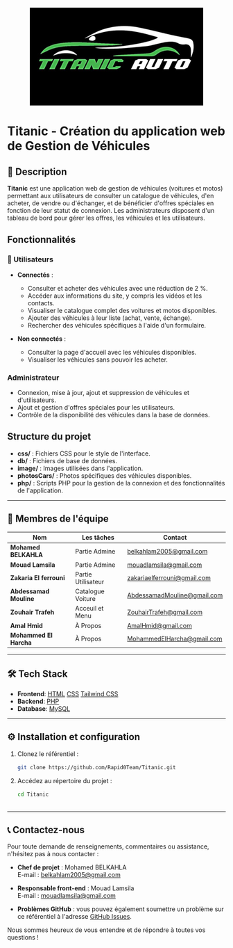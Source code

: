 <p align="center"><a href="titanic/php/index.html" target="_blank"><img src="titanic/image/logo.jpg" width="400" alt="Logo Titanic"></a></p>

# Titanic - Création du application web de Gestion de Véhicules

## 🚀 Description
**Titanic** est une application web de gestion de véhicules (voitures et motos) permettant aux utilisateurs de consulter un catalogue de véhicules, d'en acheter, de vendre ou d'échanger, et de bénéficier d'offres spéciales en fonction de leur statut de connexion. Les administrateurs disposent d'un tableau de bord pour gérer les offres, les véhicules et les utilisateurs.

## Fonctionnalités

### 👥 Utilisateurs
- **Connectés** :
  - Consulter et acheter des véhicules avec une réduction de 2 %.
  - Accéder aux informations du site, y compris les vidéos et les contacts.
  - Visualiser le catalogue complet des voitures et motos disponibles.
  - Ajouter des véhicules à leur liste (achat, vente, échange).
  - Rechercher des véhicules spécifiques à l'aide d'un formulaire.

- **Non connectés** :
  - Consulter la page d'accueil avec les véhicules disponibles.
  - Visualiser les véhicules sans pouvoir les acheter.

### Administrateur
- Connexion, mise à jour, ajout et suppression de véhicules et d'utilisateurs.
- Ajout et gestion d'offres spéciales pour les utilisateurs.
- Contrôle de la disponibilité des véhicules dans la base de données.

## Structure du projet

- **css/** : Fichiers CSS pour le style de l'interface.
- **db/** : Fichiers de base de données.
- **image/** : Images utilisées dans l'application.
- **photosCars/** : Photos spécifiques des véhicules disponibles.
- **php/** : Scripts PHP pour la gestion de la connexion et des fonctionnalités de l'application.

---

## 👥 Membres de l'équipe

| Nom                     | Les tâches            | Contact                                                           |
|-------------------------|-----------------------|-------------------------------------------------------------------|
| **Mohamed BELKAHLA**    |  Partie Admine        | [belkahlam2005@gmail.com](mailto:belkahlam2005@gmail.com)         |
| **Mouad Lamsila**       |  Partie Admine        | [mouadlamsila@gmail.com](mailto:mouadlamsila@gmail.com)           |
| **Zakaria El ferrouni** |  Partie Utilisateur   | [zakariaelferrouni@gmail.com](mailto:zakariaelferrouni@gmail.com) |
| **Abdessamad Mouline**  |  Catalogue Voiture    | [AbdessamadMouline@gmail.com](mailto:AbdessamadMouline@gmail.com) |
| **Zouhair Trafeh**      |  Acceuil et Menu      | [ZouhairTrafeh@gmail.com](mailto:ZouhairTrafeh@gmail.com)         |
| **Amal Hmid**           |  À Propos             | [AmalHmid@gmail.com](mailto:AmalHmid@gmail.com)                   |
| **Mohammed El Harcha**  |  À Propos             | [MohammedElHarcha@gmail.com](mailto:MohammedElHarcha@gmail.com)   |

---

## 🛠️ Tech Stack

- **Frontend**: [HTML](https://developer.mozilla.org/en-US/docs/Web/HTML)
                [CSS](https://developer.mozilla.org/en-US/docs/Web/CSS)
                [Tailwind CSS](https://tailwindcss.com/)
- **Backend**:  [PHP](https://www.php.net/)
- **Database**: [MySQL](https://www.mysql.com/)

---

## ⚙️ Installation et configuration

1. Clonez le référentiel :
   ```bash
   git clone https://github.com/Rapid0Team/Titanic.git

2. Accédez au répertoire du projet :
   ```bash
   cd Titanic



---

## 📞 Contactez-nous

Pour toute demande de renseignements, commentaires ou assistance, n'hésitez pas à nous contacter :

- **Chef de projet** : Mohamed BELKAHLA  
  E-mail : [belkahlam2005@gmail.com](mailto:belkahlam2005@gmail.com)

- **Responsable front-end** : Mouad Lamsila  
  E-mail : [mouadlamsila@gmail.com](mailto:mouadlamsila@gmail.com)

- **Problèmes GitHub** : vous pouvez également soumettre un problème sur ce référentiel à l'adresse [GitHub Issues](https://github.com/your-repo/issues).

Nous sommes heureux de vous entendre et de répondre à toutes vos questions !
